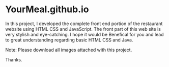 # YourMeal.github.io
In this project, I developed the complete front end portion of the restaurant website using HTML CSS and JavaScript. The front part of this web site is very stylish and eye-catching. I hope it would be Benefical for you and lead to great understanding regarding basic HTML CSS and Java.

Note: Please download all images attached with this project.

Thanks.
